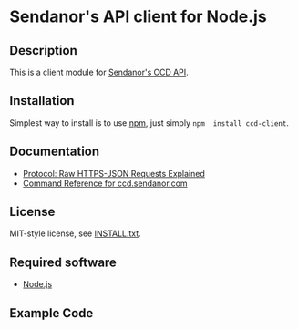 
Sendanor's API client for Node.js
=================================

Description
-----------
This is a client module for [Sendanor's CCD API](https://www.sendanor.fi).

Installation
------------

Simplest way to install is to use [npm](http://npmjs.org/), just simply `npm 
install ccd-client`.

Documentation
-------------

* [Protocol: Raw HTTPS-JSON Requests Explained](https://github.com/jheusala/node-ccd-client/blob/master/docs/protocol.md)
* [Command Reference for ccd.sendanor.com](https://ccdmanual.sendanor.com)

License
-------

MIT-style license, see [INSTALL.txt](http://github.com/jheusala/node-ccd-client/blob/master/LICENSE.txt).

Required software
-----------------

* [Node.js](http://www.nodejs.org)

Example Code
------------

